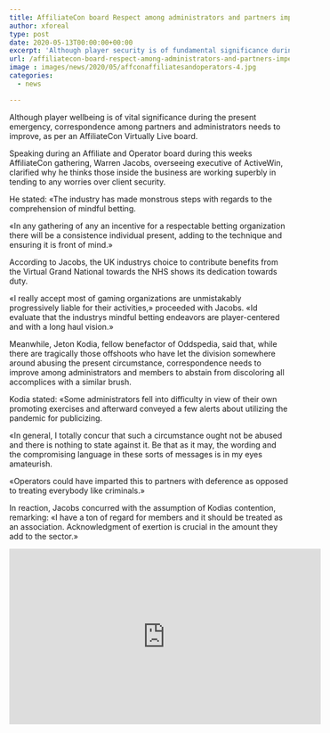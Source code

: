 ```yaml
---
title: AffiliateCon board Respect among administrators and partners imperative during crisis
author: xforeal 
type: post
date: 2020-05-13T00:00:00+00:00
excerpt: 'Although player security is of fundamental significance during the present emergency, correspondence among partners and administrators needs to improve, as indicated by an AffiliateCon Virtually Live panel '
url: /affiliatecon-board-respect-among-administrators-and-partners-imperative-during-crisis/
image : images/news/2020/05/affconaffiliatesandoperators-4.jpg
categories:
  - news

---
```

Although player wellbeing is of vital significance during the present emergency, correspondence among partners and administrators needs to improve, as per an AffiliateCon Virtually Live board. 

Speaking during an Affiliate and Operator board during this weeks AffiliateCon gathering, Warren Jacobs, overseeing executive of ActiveWin, clarified why he thinks those inside the business are working superbly in tending to any worries over client security. 

He stated: &#171;The industry has made monstrous steps with regards to the comprehension of mindful betting. 

&#171;In any gathering of any an incentive for a respectable betting organization there will be a consistence individual present, adding to the technique and ensuring it is front of mind.&#187; 

According to Jacobs, the UK industrys choice to contribute benefits from the Virtual Grand National towards the NHS shows its dedication towards duty. 

&#171;I really accept most of gaming organizations are unmistakably progressively liable for their activities,&#187; proceeded with Jacobs. &#171;Id evaluate that the industrys mindful betting endeavors are player-centered and with a long haul vision.&#187; 

Meanwhile, Jeton Kodia, fellow benefactor of Oddspedia, said that, while there are tragically those offshoots who have let the division somewhere around abusing the present circumstance, correspondence needs to improve among administrators and members to abstain from discoloring all accomplices with a similar brush. 

Kodia stated: &#171;Some administrators fell into difficulty in view of their own promoting exercises and afterward conveyed a few alerts about utilizing the pandemic for publicizing. 

&#171;In general, I totally concur that such a circumstance ought not be abused and there is nothing to state against it. Be that as it may, the wording and the compromising language in these sorts of messages is in my eyes amateurish. 

&#171;Operators could have imparted this to partners with deference as opposed to treating everybody like criminals.&#187; 

In reaction, Jacobs concurred with the assumption of Kodias contention, remarking: &#171;I have a ton of regard for members and it should be treated as an association. Acknowledgment of exertion is crucial in the amount they add to the sector.&#187; 

<iframe loading="lazy" allowfullscreen="allowfullscreen" frameborder="0" height="315" src="https://www.youtube.com/embed/wFUujAzqQ_I?start=18589" width="560" />
